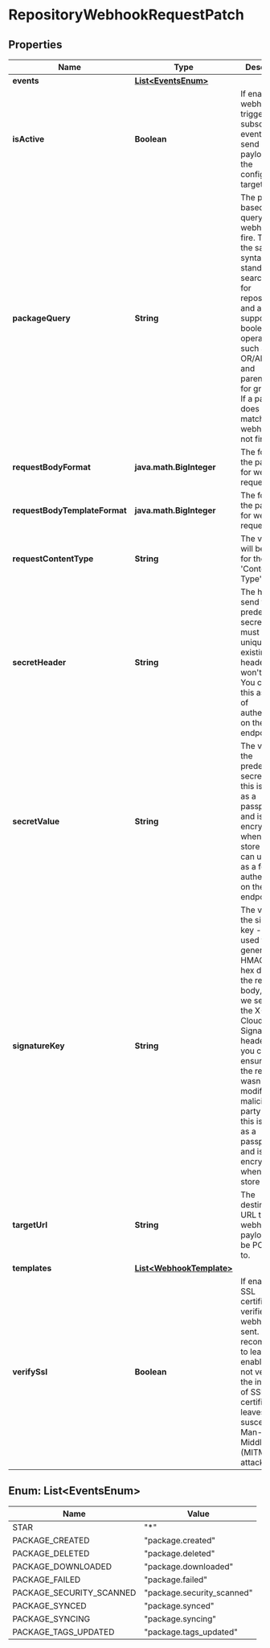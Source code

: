 
# RepositoryWebhookRequestPatch

## Properties
Name | Type | Description | Notes
------------ | ------------- | ------------- | -------------
**events** | [**List&lt;EventsEnum&gt;**](#List&lt;EventsEnum&gt;) |  |  [optional]
**isActive** | **Boolean** | If enabled, the webhook will trigger on subscribed events and send payloads to the configured target URL. |  [optional]
**packageQuery** | **String** | The package-based search query for webhooks to fire. This uses the same syntax as the standard search used for repositories, and also supports boolean logic operators such as OR/AND/NOT and parentheses for grouping. If a package does not match, the webhook will not fire. |  [optional]
**requestBodyFormat** | **java.math.BigInteger** | The format of the payloads for webhook requests. |  [optional]
**requestBodyTemplateFormat** | **java.math.BigInteger** | The format of the payloads for webhook requests. |  [optional]
**requestContentType** | **String** | The value that will be sent for the &#39;Content Type&#39; header.  |  [optional]
**secretHeader** | **String** | The header to send the predefined secret in. This must be unique from existing headers or it won&#39;t be sent. You can use this as a form of authentication on the endpoint side. |  [optional]
**secretValue** | **String** | The value for the predefined secret (note: this is treated as a passphrase and is encrypted when we store it). You can use this as a form of authentication on the endpoint side. |  [optional]
**signatureKey** | **String** | The value for the signature key - This is used to generate an HMAC-based hex digest of the request body, which we send as the X-Cloudsmith-Signature header so that you can ensure that the request wasn&#39;t modified by a malicious party (note: this is treated as a passphrase and is encrypted when we store it). |  [optional]
**targetUrl** | **String** | The destination URL that webhook payloads will be POST&#39;ed to. |  [optional]
**templates** | [**List&lt;WebhookTemplate&gt;**](WebhookTemplate.md) |  |  [optional]
**verifySsl** | **Boolean** | If enabled, SSL certificates is verified when webhooks are sent. It&#39;s recommended to leave this enabled as not verifying the integrity of SSL certificates leaves you susceptible to Man-in-the-Middle (MITM) attacks. |  [optional]


<a name="List<EventsEnum>"></a>
## Enum: List&lt;EventsEnum&gt;
Name | Value
---- | -----
STAR | &quot;*&quot;
PACKAGE_CREATED | &quot;package.created&quot;
PACKAGE_DELETED | &quot;package.deleted&quot;
PACKAGE_DOWNLOADED | &quot;package.downloaded&quot;
PACKAGE_FAILED | &quot;package.failed&quot;
PACKAGE_SECURITY_SCANNED | &quot;package.security_scanned&quot;
PACKAGE_SYNCED | &quot;package.synced&quot;
PACKAGE_SYNCING | &quot;package.syncing&quot;
PACKAGE_TAGS_UPDATED | &quot;package.tags_updated&quot;



